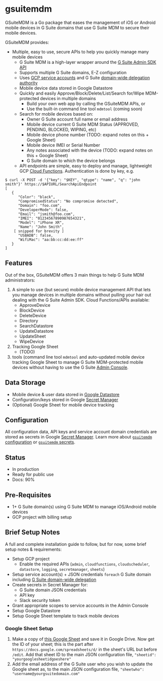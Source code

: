 # gsuitemdm
GSuiteMDM is a Go package that eases the management of iOS or Android mobile devices in G Suite domains that use G Suite MDM to secure their mobile devices.

GSuiteMDM provides:
* Multiple, easy to use, secure APIs to help you quickly manage many mobile devices 
	* G Suite MDM is a high-layer wrapper around the [G Suite Admin SDK API](https://developers.google.com/admin-sdk)
	* Supports multiple G Suite domains, E-Z configuration
	* Uses [GCP service accounts](https://developers.google.com/identity/protocols/OAuth2ServiceAccount) and G Suite [domain-wide delegation authority](https://gsuite-developers.googleblog.com/2012/11/domain-wide-delegation-of-authority-and.html)
	* Mobile device data stored in Google Datastore
	* Quickly and easily Approve/Block/Delete/List/Search for/Wipe MDM-protected devices in multiple domains
		* Build your own web app by calling the GSuiteMDM APIs, or
		* Use the built-in command line tool `mdmtool` (coming soon)
	* Search for mobile devices based on:
		* Owner G Suite account full name or email address
		* Mobile device current G Suite MDM Status (APPROVED, PENDING, BLOCKED, WIPING, etc)
		* Mobile device phone number (TODO: expand notes on this + Google Sheet)
		* Mobile device IMEI or Serial Number
		* Any notes associated with the device (TODO: expand notes on this + Google Sheet)
		* G Suite domain to which the device belongs
	* API endpoints are simple, easy to deploy and manage, lightweight GCP [Cloud Functions](https://cloud.google.com/functions/). Authentication is done by key, e.g. 
```
$ curl -X POST -d '{"key": "$KEY", "qtype": "name", "q": "john smith"}' https://$APIURL/SearchApiEndpoint
[
   {
      "Color": "black",
      "CompromisedStatus": "No compromise detected",
      "Domain": "foo.com",
      "DeveloperMode": false,
      "Email": "jsmith@foo.com",
      "IMEI": "01234567890987654321",
      "Model": "iPhone XR",
      "Name": "John Smith",
	[ snipped for brevity ]
      "USBADB": false,
      "WifiMac": "aa:bb:cc:dd:ee:ff"
   }
]
```

## Features
Out of the box, GSuiteMDM offers 3 main things to help G Suite MDM administrators:
1. A simple to use (but secure) mobile device management API that lets you manage devices in multiple domains without pulling your hair out dealing with the G Suite Admin SDK. Cloud Functions/APIs available:
	* ApproveDevice
	* BlockDevice
	* DeleteDevice
	* Directory 
	* SearchDatastore
	* UpdateDatastore
	* UpdateSheet
	* WipeDevice
2. Tracking Google Sheet
	* (TODO)
2. tools (command line tool `mdmtool` and auto-updated mobile device tracking Google Sheet to manage G Suite MDM-protected mobile devices without having to use the G Suite [Admin Console](https://admin.google.com/). 

## Data Storage ##
* Mobile device & user data stored in [Google Datastore](https://cloud.google.com/datastore/docs/)
* Configuration/keys stored in Google [Secret Manager](https://cloud.google.com/secret-manager/docs/)
* (Optional) Google Sheet for mobile device tracking

## Configuration ##
All configuration data, API keys and service account domain credentials are stored as secrets in Google [Secret Manager](https://cloud.google.com/secret-manager/docs/). Learn more about [`gsuitemdm` configuration](https://github.com/rickt/gsuitemdm/tree/master/cloudfunctions#configuration) or [`gsuitemdm` secrets](https://github.com/rickt/gsuitemdm/tree/master/cloudfunctions#configuration-secrets).

## Status
* In production
* Ready for public use
* Docs: 90%

## Pre-Requisites ##
* 1+ G Suite domain(s) using G Suite MDM to manage iOS/Android mobile devices
* GCP project with billing setup

## Brief Setup Notes
A full and complete installation guide to follow, but for now, some brief setup notes & requirements: 

* Setup GCP project 
  * Enable the required APIs (`admin`, `cloudfunctions`, `cloudscheduler`, `datastore`, `logging`, `secretmanager`, `sheets`)
* Setup service account(s) + JSON credentials `foreach` G Suite domain including [G Suite domain-wide delegation](https://developers.google.com/admin-sdk/directory/v1/guides/delegation)
* Create secrets in Secret Manager for: 
  * G Suite domain JSON credentials
  * API key
  * Slack security token
* Grant appropriate scopes to service accounts in the Admin Console
* Setup Google Datastore
* Setup Google Sheet template to track mobile devices

### Google Sheet Setup
1. Make a copy of [this Google Sheet](https://update.url) and save it in Google Drive. Now get the ID of your sheet; this is the part after `https://docs.google.com/spreadsheets/d/` in the sheet's URL but before `/edit`. Add that sheet ID to the main JSON configuration file, `"sheetid": "yourgooglesheetidgoeshere"`
2. Add the email address of the G Suite user who you wish to update the Google sheet as, to the main JSON configuration file, `"sheetwho": "username@yourgsuitedomain.com"`

